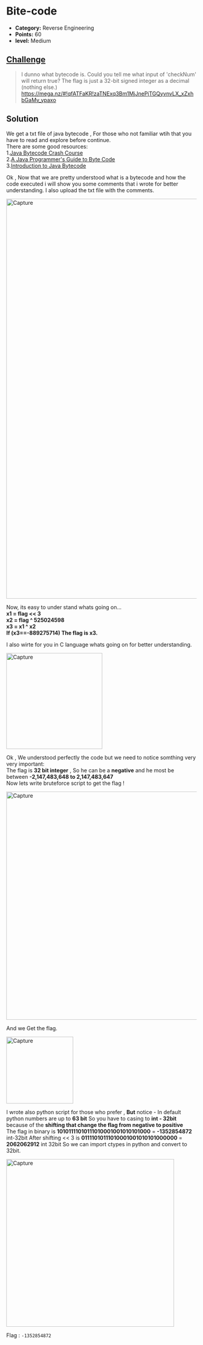 
# Bite-code

* **Category:** Reverse Engineering
* **Points:** 60
* **level:** Medium


## [Challenge](https://ctflearn.com/challenge/368)

>I dunno what bytecode is. Could you tell me what input of 'checkNum' will return true? The flag is just a 32-bit signed integer as a decimal (nothing else.) https://mega.nz/#!qfATFaKR!zaTNExq3Bm1MjJnePjTGQyvnvLX_xZxhbGaMv_ypaxo

## Solution
We get a txt file of java bytecode , For those who not familiar wtih that you have to read and explore before continue.   
There are some good resources:         
1.[Java Bytecode Crash Course](https://www.youtube.com/watch?v=e2zmmkc5xI0)   
2.[A Java Programmer's Guide to Byte Code](https://www.beyondjava.net/java-programmers-guide-java-byte-code)    
3.[Introduction to Java Bytecode](https://dzone.com/articles/introduction-to-java-bytecode)   

Ok , Now that we are pretty understood what is a bytecode and how the code executed i will show you some comments that i wrote for better understanding. I also upload the txt file with the comments.

<img width="1059" alt="Capture" src="https://user-images.githubusercontent.com/57364083/69759540-0cac1b00-116b-11ea-992b-e24d773e7b97.PNG">

Now, its easy to under stand whats going on...  
**x1 = flag << 3**  
**x2 = flag  ^ 525024598**  
**x3 = x1 ^ x2**  
**If (x3==-889275714) The flag is x3.**  

I also wirte for you in C language whats going on for better understanding.  

<img width="254" alt="Capture" src="https://user-images.githubusercontent.com/57364083/69760066-39acfd80-116c-11ea-9287-52e302dcb311.PNG">

Ok , We understood perfectly the code but we need to notice somthing very very important:    
The flag is **32 bit integer** , So he can be a **negative** and he most be between **-2,147,483,648 to 2,147,483,647**  
Now lets write bruteforce script to get the flag !

<img width="604" alt="Capture" src="https://user-images.githubusercontent.com/57364083/69760726-f3589e00-116d-11ea-88eb-6e567b90190c.PNG">

And we Get the flag.

<img width="177" alt="Capture" src="https://user-images.githubusercontent.com/57364083/69761134-28192500-116f-11ea-9af7-040a8b4de878.PNG">


I wrote also python script for those who prefer , **But** notice - In default python numbers are up to **63 bit** So you have to casing to **int - 32bit** because of the **shifting that change the flag from negative to positive**    
The flag in binary  is  **10101111010111010001001010101000** = **-1352854872** int-32bit
After shifting << 3 is  **01111010111010001001010101000000** = **2062062912** int 32bit
So we can import ctypes in python and convert to 32bit.

<img width="444" alt="Capture" src="https://user-images.githubusercontent.com/57364083/69761115-1041a100-116f-11ea-95da-f367db86f961.PNG">





Flag : ```-1352854872```

